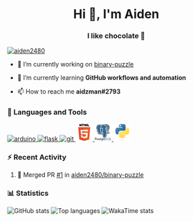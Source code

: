 <h1 align="center">Hi 👋, I'm Aiden</h1>
<h3 align="center">I like chocolate 🍫</h3>

<p align="left"> <a href="https://github.com/ryo-ma/github-profile-trophy"><img src="https://github-profile-trophy.vercel.app/?username=aiden2480&theme=gruvbox" alt="aiden2480" /></a> </p>

- 🔭 I’m currently working on <!--START_SECTION:current-->[binary-puzzle](https://github.com/aiden2480/binary-puzzle)<!--END_SECTION:current-->

- 🌱 I’m currently learning **GitHub workflows and automation**

- 📫 How to reach me **aidzman#2793**


### :toolbox: Languages and Tools
<p align="left"> <a href="https://www.arduino.cc/" target="_blank"> <img src="https://cdn.worldvectorlogo.com/logos/arduino-1.svg" alt="arduino" width="40" height="40"/> </a> <a href="https://flask.palletsprojects.com/" target="_blank"> <img src="https://www.vectorlogo.zone/logos/pocoo_flask/pocoo_flask-icon.svg" alt="flask" width="40" height="40"/> </a> <a href="https://git-scm.com/" target="_blank"> <img src="https://www.vectorlogo.zone/logos/git-scm/git-scm-icon.svg" alt="git" width="40" height="40"/> </a> <a href="https://www.w3.org/html/" target="_blank"> <img src="https://raw.githubusercontent.com/devicons/devicon/master/icons/html5/html5-original-wordmark.svg" alt="html5" width="40" height="40"/> </a> <a href="https://www.postgresql.org" target="_blank"> <img src="https://raw.githubusercontent.com/devicons/devicon/master/icons/postgresql/postgresql-original-wordmark.svg" alt="postgresql" width="40" height="40"/> </a> <a href="https://www.python.org" target="_blank"> <img src="https://raw.githubusercontent.com/devicons/devicon/master/icons/python/python-original.svg" alt="python" width="40" height="40"/> </a></p>

### :zap: Recent Activity
<!--START_SECTION:activity-->
1. 🎉 Merged PR [#1](https://github.com/aiden2480/binary-puzzle/pull/1) in [aiden2480/binary-puzzle](https://github.com/aiden2480/binary-puzzle)
<!--END_SECTION:activity-->

### :bar_chart: Statistics
![GitHub stats](https://github-readme-stats.vercel.app/api?username=aiden2480&show_icons=true&theme=gruvbox)
![Top languages](https://github-readme-stats.vercel.app/api/top-langs?username=aiden2480&theme=gruvbox&layout=compact)
![WakaTime stats](https://github-readme-stats.vercel.app/api/wakatime?username=6662308e-9ed9-44c5-b0dd-3685acd8893a&theme=gruvbox&layout=compact)
